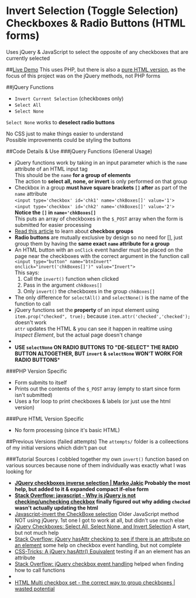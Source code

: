# Invert Selection (Toggle Selection) Checkboxes & Radio Buttons (HTML forms)

Uses jQuery & JavaScript to select the opposite of any checkboxes that are currently selected

##[Live Demo](https://npatullo.w3.uvm.edu/toggle/)
This uses PHP, but there is also a [pure HTML version](https://npatullo.w3.uvm.edu/toggle/html.html), as the focus of this project was on the jQuery methods, not PHP forms

##jQuery Functions
- `Invert Current Selection` (checkboxes only)
- `Select All`
- `Select None`

`Select None` works to **deselect radio buttons**

No CSS just to make things easier to understand  
Possible improvements could be styling the buttons

##Code Details & Use
###jQuery Functions (General Usage)
- jQuery functions work by taking in an input parameter which is the `name` attribute of an HTML input tag  
This should be the `name` **for a group of elements**  
The action to **select all, none, or invert** is only performed on that group
- Checkbox in a group **must have square brackets `[]` after** as part of the `name` attribute  
`<input type='checkbox' id='chk1' name='chkBoxes[]' value='1'>`  
`<input type='checkbox' id='chk2' name='chkBoxes[]' value='2'>`  
**Notice the `[]` in `name='chkBoxes[]`**  
This puts an array of checkboxes in the `$_POST` array when the form is submitted for easier processing
- [Read this article](http://www.wastedpotential.com/html-multi-checkbox-set-the-correct-way-to-group-checkboxes/) to learn about **checkbox groups**
- **Radio buttons** are mutually exclusive by design so no need for [], just group them by having the **same exact `name` attribute for a group**
- An HTML button with an `onClick` event handler must be placed on the page near the checkboxes with the correct argument in the function call  
`<input type="button" name="btnInvert" onclick="invert('chkBoxes[]')" value="Invert">`  
This says:
    1. Call the `invert()` function when clicked
    2. Pass in the argument `chkBoxes[]`
    3. Only `invert()` the checkboxes in the group `chkBoxes[]`
- The only difference for `selectAll()` and `selectNone()` is the name of the function to call
- jQuery functions set the **property** of an input element using `item.prop("checked", true);` because `item.attr('checked','checked');` doesn't work  
`attr` updates the HTML & you can see it happen in realtime using *Inspect Element*, but the actual page doesn't change
-  
- **USE `selectNone` ON RADIO BUTTONS TO "DE-SELECT" THE RADIO BUTTON ALTOGETHER, BUT `invert` & `selectNone` WON'T WORK FOR RADIO BUTTONS***

###PHP Version Specific
- Form submits to itself
- Prints out the contents of the `$_POST` array (empty to start since form isn't submitted)
- Uses a for loop to print checkboxes & labels (or just use the html version)

###Pure HTML Version Specific
- No form processing (since it's basic HTML)

##Previous Versions (failed attempts)
The `attempts/` folder is a colleections of my initial versions which didn't pan out

###Tutorial Sources
I cobbled together my own `invert()` function based on various sources because none of them individually was exactly what I was looking for
- **[JQuery checkboxes inverse selection | Marko Jakic](http://markojakic.net/jquery-checkboxes-inverse-selection) Probably the most help, but added to it & expanded compact if-else form**
- **[Stack Overflow: javascript - Why is jQuery is not checking/unchecking checkbox](http://stackoverflow.com/a/18439482) finally figured out why adding `checked` wasn't actually updating the html**
- [Javascript-invert the CheckBoxe selection](http://www.itechies.net/tutorials/jscript/jsexample.php-pid-check-invert.htm) Older JavaScript method NOT using jQuery. 1st one I got to work at all, but didn't use much else
- [jQuery Checkboxes: Select All, Select None, and Invert Selection](https://www.abeautifulsite.net/jquery-checkboxes-select-all-select-none-and-invert-selection) A start, but not much help
- [Stack Overflow: jQuery hasAttr checking to see if there is an attribute on an element](http://stackoverflow.com/a/1318088) some help on checkbox event handling, but not complete
- [CSS-Tricks: A jQuery hasAttr() Equivalent](https://css-tricks.com/snippets/jquery/make-an-jquery-hasattr/) testing if an an element has an attribute
- [Stack Overflow: jQuery checkbox event handling](http://stackoverflow.com/a/29367737) helped when finding how to call functions
-  &nbsp;
- [HTML Multi checkbox set - the correct way to group checkboxes | wasted potential](http://www.wastedpotential.com/html-multi-checkbox-set-the-correct-way-to-group-checkboxes/)
